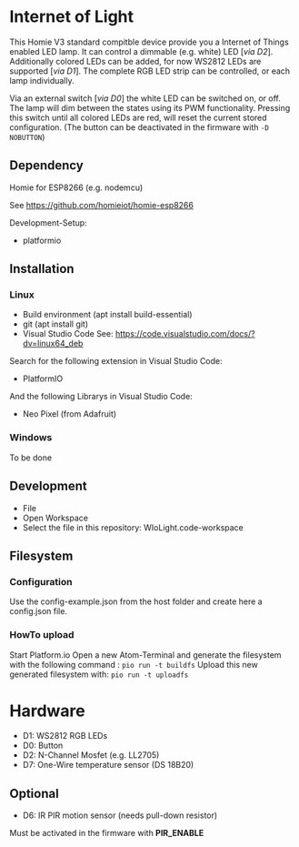 # Internet of Light

This Homie V3 standard compitble device provide you a Internet of Things enabled LED lamp.
It can control a dimmable (e.g. white) LED [*via D2*].
Additionally colored LEDs can be added, for now WS2812 LEDs are supported [*via D1*]. The complete RGB LED strip can be controlled, or each lamp individually.

Via an external switch [*via D0*] the white LED can be switched on, or off. The lamp will dim between the states using its PWM functionality. Pressing this switch until all colored LEDs are red, will reset the current stored configuration. (The button can be deactivated in the firmware with ```-D NOBUTTON```)

## Dependency
Homie for ESP8266 (e.g. nodemcu)

See https://github.com/homieiot/homie-esp8266

Development-Setup:
* platformio

## Installation
### Linux
* Build environment (apt install build-essential)
* git (apt install git)
* Visual Studio Code See: https://code.visualstudio.com/docs/?dv=linux64_deb

Search for the following extension in Visual Studio Code:
* PlatformIO

And the following Librarys in Visual Studio Code:
* Neo Pixel (from Adafruit)
 
### Windows
To be done

## Development
* File
 * Open Workspace
  * Select the file in this repository:  WIoLight.code-workspace

## Filesystem
### Configuration
Use the config-example.json from the host folder and create here a config.json file.
### HowTo upload
Start Platform.io
Open a new Atom-Terminal and generate the filesystem with the following command :
```pio run -t buildfs```
Upload this new generated filesystem with:
```pio run -t uploadfs```

# Hardware
* D1: WS2812 RGB LEDs
* D0: Button
* D2: N-Channel Mosfet (e.g. LL2705)
* D7: One-Wire temperature sensor (DS 18B20)

## Optional
* D6: IR PIR motion sensor (needs pull-down resistor)

Must be activated in the firmware with **PIR_ENABLE**
